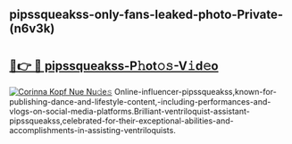 ## pipssqueakss-only-fans​-leaked-photo​-Private-(n6v3k)


# <h2><a href="https://mediaupload.pro?title=pipssqueakss&ref=git">🔗👉 🔴 pipssqueakss-P𝚑ot𝚘𝚜-V𝚒d𝚎o</a></h2>

[![Corinna Kopf Nue Nu𝚍e𝚜](https://i.imgur.com/0qMVB7G.gif)](https://mediaupload.pro?title=pipssqueakss&ref=git)
Online-influencer-pipssqueakss,known-for-publishing-dance-and-lifestyle-content,-including-performances-and-vlogs-on-social-media-platforms.Brilliant-ventriloquist-assistant-pipssqueakss,celebrated-for-their-exceptional-abilities-and-accomplishments-in-assisting-ventriloquists.  